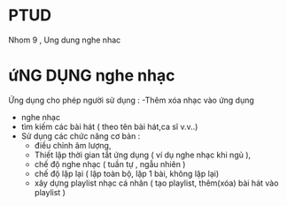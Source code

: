 # PTUD
Nhom 9 , Ung dung nghe nhac
# ứNG DỤNG nghe nhạc
Ứng dụng cho phép người sử dụng :
-Thêm xóa nhạc vào ứng dụng
- nghe nhạc  
- tìm kiếm các bài hát ( theo tên bài hát,ca sĩ v.v..)
- Sử dụng các chức năng cơ bản : 
	+ điều chỉnh âm lượng, 
	+ Thiết lập thời gian tắt ứng dụng ( ví dụ nghe nhạc khi ngủ ), 
	+ chế độ nghe nhạc ( tuần tự , ngẫu nhiên )
	+ chế độ lặp lại ( lặp toàn bộ, lặp 1 bài, không lặp lại)
	+ xây dựng playlist nhạc cá nhân ( tạo playlist, thêm(xóa) bài hát vào playlist )

